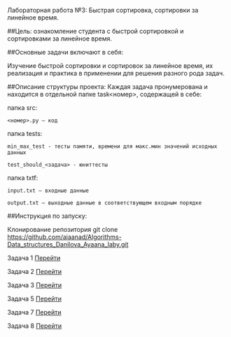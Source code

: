 Лабораторная работа №3: Быстрая сортировка, сортировки за линейное время.

##Цель: ознакомление студента с быстрой сортировкой и сортировками за линейное время.

##Основные задачи включают в себя:

 Изучение быстрой сортировки и сортировок за линейное время, их реализация и практика в применении для решения разного рода задач.


##Описание структуры проекта:
 Каждая задача пронумерована и находится в отдельной папке task<номер>, содержащей в себе:

папка src:

    <номер>.py — код
 

папка tests:

    min_max_test - тесты памяти, времени для макс.мин значений исходных данных

    test_should_<задача> - юниттесты

папка txtf:
  
    input.txt — входные данные
 
    output.txt — выходные данные в соответствующем входным порядке

##Инструкция по запуску:

Клонирование репозитория
git clone https://github.com/aiaanad/Algorithms-Data_structures_Danilova_Ayaana_laby.git


Задача 1 [Перейти](https://github.com/aiaanad/Algorithms-Data_structures_Danilova_Ayaana_laby/blob/a182c273233689941d409e5fae71d7d8d891b2ff/lab_3/task1/src/task1.py)

Задача 2 [Перейти](https://github.com/aiaanad/Algorithms-Data_structures_Danilova_Ayaana_laby/tree/a182c273233689941d409e5fae71d7d8d891b2ff/lab_3/task2/src/task2.py)

Задача 3 [Перейти](https://github.com/aiaanad/Algorithms-Data_structures_Danilova_Ayaana_laby/tree/a182c273233689941d409e5fae71d7d8d891b2ff/lab_3/task3/src/task3.py)

Задача 5 [Перейти](https://github.com/aiaanad/Algorithms-Data_structures_Danilova_Ayaana_laby/tree/a182c273233689941d409e5fae71d7d8d891b2ff/lab_3/task5/src/task5.py)

Задача 7 [Перейти](https://github.com/aiaanad/Algorithms-Data_structures_Danilova_Ayaana_laby/tree/a182c273233689941d409e5fae71d7d8d891b2ff/lab_3/task7/src/task7.py)

Задача 8 [Перейти](https://github.com/aiaanad/Algorithms-Data_structures_Danilova_Ayaana_laby/tree/a182c273233689941d409e5fae71d7d8d891b2ff/lab_3/task8/src/task8.py)


